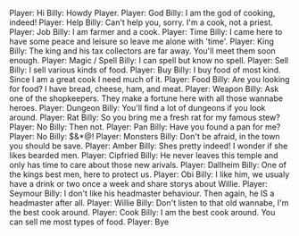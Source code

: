 Player: Hi
Billy: Howdy Player.
Player: God
Billy: I am the god of cooking, indeed!
Player: Help
Billy: Can't help you, sorry. I'm a cook, not a priest.
Player: Job
Billy: I am farmer and a cook.
Player: Time
Billy: I came here to have some peace and leisure so leave me alone with 'time'.
Player: King
Billy: The king and his tax collectors are far away. You'll meet them soon enough.
Player: Magic / Spell
Billy: I can spell but know no spell.
Player: Sell
Billy: I sell various kinds of food.
Player: Buy
Billy: I buy food of most kind. Since I am a great cook I need much of it.
Player: Food
Billy: Are you looking for food? I have bread, cheese, ham, and meat.
Player: Weapon
Billy: Ask one of the shopkeepers. They make a fortune here with all those wannabe heroes.
Player: Dungeon
Billy: You'll find a lot of dungeons if you look around.
Player: Rat
Billy: So you bring me a fresh rat for my famous stew?
Player: No
Billy: Then not.
Player: Pan
Billy: Have you found a pan for me?
Player: No
Billy: $&*@!
Player: Monsters
Billy: Don't be afraid, in the town you should be save.
Player: Amber
Billy: Shes pretty indeed! I wonder if she likes bearded men.
Player: Cipfried
Billy: He never leaves this temple and only has time to care about those new arivals.
Player: Dallheim
Billy: One of the kings best men, here to protect us.
Player: Obi
Billy: I like him, we usualy have a drink or two once a week and share storys about Willie.
Player: Seymour
Billy: I don't like his headmaster behaviour. Then again, he IS a headmaster after all.
Player: Willie
Billy: Don't listen to that old wannabe, I'm the best cook around.
Player: Cook
Billy: I am the best cook around. You can sell me most types of food.
Player: Bye